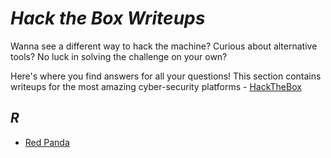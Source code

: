 # ***Hack the Box Writeups***

Wanna see a different way to hack the machine? Curious about alternative tools?
No luck in solving the challenge on your own?

Here's where you find answers for all your questions! This section contains writeups for
the most amazing cyber-security platforms - [HackTheBox](https://app.hackthebox.com/)


## *R*

- [Red Panda](https://0xf331-d3ad.github.io/blog/#/ctf/hackthebox/RedPanda.md)
